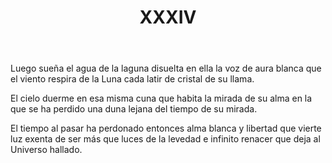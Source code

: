 ﻿---
title: XXXIV
categories:
- 111 sonetos
---

Luego sueña el agua de la laguna
disuelta en ella la voz de aura blanca
que el viento respira de la Luna
cada latir de cristal de su llama.

El cielo duerme en esa misma cuna
que habita la mirada de su alma
en la que se ha perdido una duna
lejana del tiempo de su mirada.

El tiempo al pasar ha perdonado
entonces alma blanca y libertad
que vierte luz exenta de ser
más que luces de la levedad
e infinito renacer
que deja al Universo hallado.
